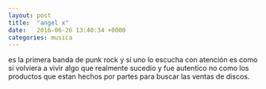 ```yaml
---
layout: post
title:  "angel x"
date:   2016-06-26 13:40:34 +0000
categories: musica
---
```

es la primera banda de punk rock y si uno lo escucha con atención es como si volviera a vivir algo que 
realmente sucedio y fue autentico no como los productos que estan hechos por partes para buscar las ventas de discos.